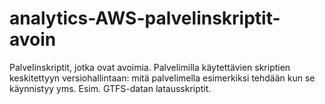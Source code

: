 # analytics-AWS-palvelinskriptit-avoin
Palvelinskriptit, jotka ovat avoimia. Palvelimilla käytettävien skriptien keskitettyyn versiohallintaan: mitä palvelimella esimerkiksi tehdään kun se käynnistyy yms. Esim. GTFS-datan latausskriptit.
